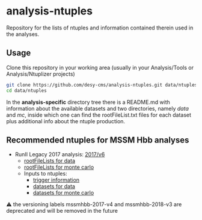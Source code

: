 # analysis-ntuples
Repository for the lists of ntuples and information contained therein used in the analyses.

## Usage
Clone this repository in your working area
(usually in your Analysis/Tools or Analysis/Ntuplizer projects)

```bash
git clone https://github.com/desy-cms/analysis-ntuples.git data/ntuples
cd data/ntuples
```

In the **analysis-specific** directory tree there is a README.md
with information about the available datasets and two directories,
namely *data* and *mc*, inside which one can find the rootFileList.txt
files for each dataset plus additional info about the ntuple production.

## Recommended ntuples for MSSM Hbb analyses

* RunII Legacy 2017 analysis: [2017/v6](2017/v6)
  * [rootFileLists for data](2017/v6/data)
  * [rootFileLists for monte carlo](2017/v6/mc)
  * Inputs to ntuples:
    * [trigger information](2017/v6/trigger_info.yml)
    * [datasets for data](2017/v6/data/datasets.yml)
    * [datasets for monte carlo](2017/v6/mc/datasets.yml)

:warning: the versioning labels mssmhbb-2017-v4 and mssmhbb-2018-v3 are deprecated and will be removed in the future
